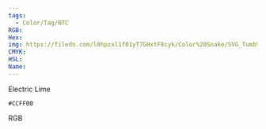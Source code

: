 ```yaml
---
tags:
  - Color/Tag/NTC
RGB:
Hex:
img: https://filedn.com/l0hpzxl1f01yT7GHxtF8cyk/Color%20Snake/SVG_Tumb%20Mass%20No%20Name/CCFF00.svg
CMYK:
HSL:
Name:
---
```

Electric Lime
```palette
#CCFF00
```
RGB
